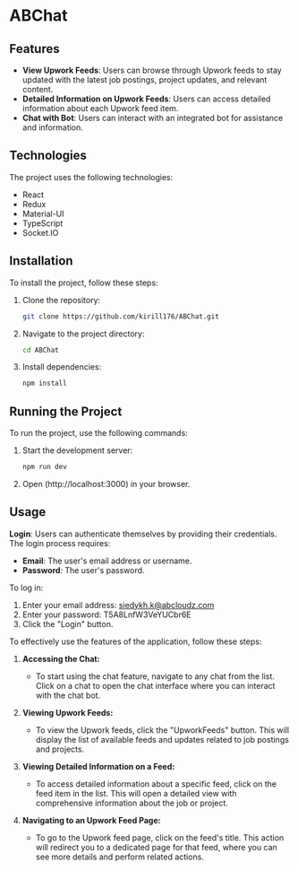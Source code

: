 # ABChat

## Features

- **View Upwork Feeds**: Users can browse through Upwork feeds to stay updated with the latest job postings, project updates, and relevant content.
- **Detailed Information on Upwork Feeds**: Users can access detailed information about each Upwork feed item.
- **Chat with Bot**: Users can interact with an integrated bot for assistance and information.

## Technologies

The project uses the following technologies:

- React
- Redux
- Material-UI
- TypeScript
- Socket.IO

## Installation

To install the project, follow these steps:

1. Clone the repository:

    ```bash
    git clone https://github.com/kirill176/ABChat.git
    ```

2. Navigate to the project directory:

    ```bash
    cd ABChat
    ```

3. Install dependencies:

    ```bash
    npm install
    ```

## Running the Project

To run the project, use the following commands:

1. Start the development server:

    ```bash
    npm run dev
    ```

2. Open (http://localhost:3000) in your browser.

## Usage

**Login**: Users can authenticate themselves by providing their credentials. The login process requires:

- **Email**: The user's email address or username.
- **Password**: The user's password.

To log in:

1. Enter your email address: siedykh.k@abcloudz.com
2. Enter your password: T5A8LnfW3VeYUCbr6E
3. Click the "Login" button.

To effectively use the features of the application, follow these steps:

1. **Accessing the Chat:**
   - To start using the chat feature, navigate to any chat from the list. Click on a chat to open the chat interface where you can interact with the chat bot.

2. **Viewing Upwork Feeds:**
   - To view the Upwork feeds, click the "UpworkFeeds" button. This will display the list of available feeds and updates related to job postings and projects.

3. **Viewing Detailed Information on a Feed:**
   - To access detailed information about a specific feed, click on the feed item in the list. This will open a detailed view with comprehensive information about the job or project.

4. **Navigating to an Upwork Feed Page:**
   - To go to the Upwork feed page, click on the feed's title. This action will redirect you to a dedicated page for that feed, where you can see more details and perform related actions.
